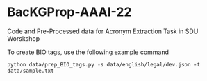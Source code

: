 # BacKGProp-AAAI-22
Code and Pre-Processed data for Acronym Extraction Task in SDU Worskshop

To create BIO tags, use the following  example command

```python data/prep_BIO_tags.py -s data/english/legal/dev.json -t   data/sample.txt```



